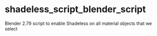 # shadeless_script_blender_script
Blender 2.79 script to enable Shadeless on all material objects that we select

